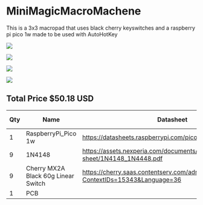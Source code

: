 # MiniMagicMacroMachene


This is a 3x3 macropad that uses black cherry keyswitches and a raspberry pi pico 1w made to be used with AutoHotKey

![](https://hc-cdn.hel1.your-objectstorage.com/s/v3/f991de79bde488d023c933982953797590d9f2c7_image.png)

![](https://hc-cdn.hel1.your-objectstorage.com/s/v3/207465efb79e7bfdae7e1e5a1582351e55a2cdda_image.png)

![](https://hc-cdn.hel1.your-objectstorage.com/s/v3/d83f64d1468e36552dbad9a09bb2207f488d73d4_image.png)

![](https://hc-cdn.hel1.your-objectstorage.com/s/v3/01fa173185cb39b1c125f12657aa8aef534b38cb_screenshot_2025-05-19_104359.png)

## Total Price $50.18 USD

| Qty | Name                                | Datasheet                                                                               | source                                                                                       | unit cost | Total cost |
|-----|-------------------------------------|-----------------------------------------------------------------------------------------|----------------------------------------------------------------------------------------------|-----------|------------|
| 1   | RaspberryPi_Pico 1w                  | https://datasheets.raspberrypi.com/pico/pico-datasheet.pdf                              | https://www.pishop.us/product/raspberry-pi-pico-wh-pre-soldered-headers/                     | 13.95     | 13.95      |
| 9   | 1N4148                              | https://assets.nexperia.com/documents/data-sheet/1N4148_1N4448.pdf                      | https://www.digikey.com/en/products/detail/onsemi/1N4148/458603                              | 0.1       | 7.38       |
| 9   | Cherry MX2A Black 60g Linear Switch | https://cherry.saas.contentserv.com/admin/rest/document/30?ContextIDs=15343&Language=36 | https://mechanicalkeyboards.com/products/cherry-mx2a-black-60g-linear?variant=48014721286444 | 0.4       | 8.79       |
| 1   | PCB                                 |                                                                                         | https://www.pcbway.com/QuickOrderOnline.aspx                                                 | 20.06     | 20.06      |
